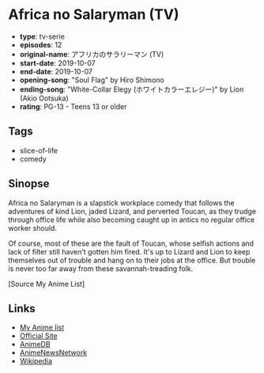 # Africa no Salaryman (TV)

-   **type**: tv-serie
-   **episodes**: 12
-   **original-name**: アフリカのサラリーマン (TV)
-   **start-date**: 2019-10-07
-   **end-date**: 2019-10-07
-   **opening-song**: "Soul Flag" by Hiro Shimono
-   **ending-song**: "White-Collar Elegy (ホワイトカラーエレジー)" by Lion (Akio Ootsuka)
-   **rating**: PG-13 - Teens 13 or older

## Tags

-   slice-of-life
-   comedy

## Sinopse

Africa no Salaryman is a slapstick workplace comedy that follows the adventures of kind Lion, jaded Lizard, and perverted Toucan, as they trudge through office life while also becoming caught up in antics no regular office worker should.

Of course, most of these are the fault of Toucan, whose selfish actions and lack of filter still haven't gotten him fired. It's up to Lizard and Lion to keep themselves out of trouble and hang on to their jobs at the office. But trouble is never too far away from these savannah-treading folk.

[Source My Anime List]

## Links

-   [My Anime list](https://myanimelist.net/anime/39590/Africa_no_Salaryman_TV)
-   [Official Site](http://afusara.com/)
-   [AnimeDB](http://anidb.info/perl-bin/animedb.pl?show=anime&aid=14795)
-   [AnimeNewsNetwork](http://www.animenewsnetwork.com/encyclopedia/anime.php?id=22001)
-   [Wikipedia](https://en.wikipedia.org/wiki/African_Office_Worker#Anime)
